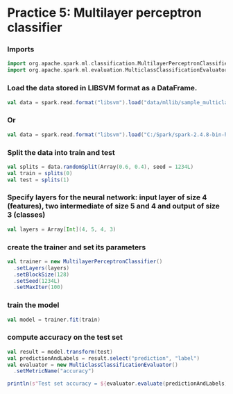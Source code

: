 # Practice 5: Multilayer perceptron classifier

### Imports
```scala 
import org.apache.spark.ml.classification.MultilayerPerceptronClassifier
import org.apache.spark.ml.evaluation.MulticlassClassificationEvaluator
```

### Load the data stored in LIBSVM format as a DataFrame.
```scala
val data = spark.read.format("libsvm").load("data/mllib/sample_multiclass_classification_data.txt")
```
### Or
```scala
val data = spark.read.format("libsvm").load("C:/Spark/spark-2.4.8-bin-hadoop2.7/data/mllib/sample_multiclass_classification_data.txt")
```  

### Split the data into train and test
```scala
val splits = data.randomSplit(Array(0.6, 0.4), seed = 1234L)
val train = splits(0)
val test = splits(1)
```

###  Specify layers for the neural network: input layer of size 4 (features), two intermediate of size 5 and 4 and output of size 3 (classes)

```scala
val layers = Array[Int](4, 5, 4, 3)
```

### create the trainer and set its parameters 
```scala
val trainer = new MultilayerPerceptronClassifier()
  .setLayers(layers)
  .setBlockSize(128)
  .setSeed(1234L)
  .setMaxIter(100)
```

### train the model
```scala
val model = trainer.fit(train)
```

### compute accuracy on the test set
```scala
val result = model.transform(test)
val predictionAndLabels = result.select("prediction", "label")
val evaluator = new MulticlassClassificationEvaluator()
  .setMetricName("accuracy")

println(s"Test set accuracy = ${evaluator.evaluate(predictionAndLabels)}")
```